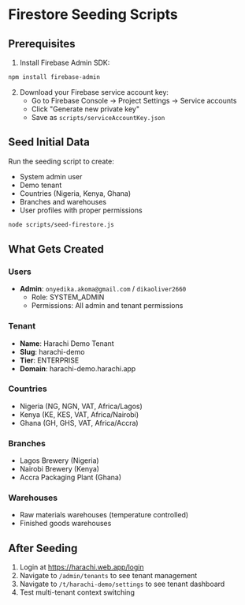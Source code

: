 # Firestore Seeding Scripts

## Prerequisites

1. Install Firebase Admin SDK:
```bash
npm install firebase-admin
```

2. Download your Firebase service account key:
   - Go to Firebase Console → Project Settings → Service accounts
   - Click "Generate new private key"
   - Save as `scripts/serviceAccountKey.json`

## Seed Initial Data

Run the seeding script to create:
- System admin user
- Demo tenant
- Countries (Nigeria, Kenya, Ghana)
- Branches and warehouses
- User profiles with proper permissions

```bash
node scripts/seed-firestore.js
```

## What Gets Created

### Users
- **Admin**: `onyedika.akoma@gmail.com` / `dikaoliver2660`
  - Role: SYSTEM_ADMIN
  - Permissions: All admin and tenant permissions

### Tenant
- **Name**: Harachi Demo Tenant
- **Slug**: harachi-demo
- **Tier**: ENTERPRISE
- **Domain**: harachi-demo.harachi.app

### Countries
- Nigeria (NG, NGN, VAT, Africa/Lagos)
- Kenya (KE, KES, VAT, Africa/Nairobi)  
- Ghana (GH, GHS, VAT, Africa/Accra)

### Branches
- Lagos Brewery (Nigeria)
- Nairobi Brewery (Kenya)
- Accra Packaging Plant (Ghana)

### Warehouses
- Raw materials warehouses (temperature controlled)
- Finished goods warehouses

## After Seeding

1. Login at https://harachi.web.app/login
2. Navigate to `/admin/tenants` to see tenant management
3. Navigate to `/t/harachi-demo/settings` to see tenant dashboard
4. Test multi-tenant context switching
